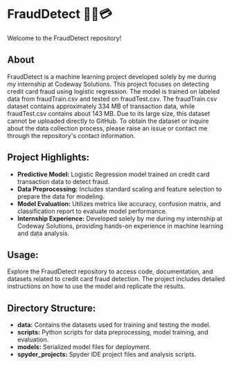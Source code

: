 # FraudDetect 🕵️‍♂️💳

Welcome to the FraudDetect repository!

## About
FraudDetect is a machine learning project developed solely by me during my internship at Codeway Solutions. This project focuses on detecting credit card fraud using logistic regression. The model is trained on labeled data from fraudTrain.csv and tested on fraudTest.csv. The fraudTrain.csv dataset contains approximately 334 MB of transaction data, while fraudTest.csv contains about 143 MB. Due to its large size, this dataset cannot be uploaded directly to GitHub. To obtain the dataset or inquire about the data collection process, please raise an issue or contact me through the repository's contact information.

## Project Highlights:
- **Predictive Model:** Logistic Regression model trained on credit card transaction data to detect fraud.
- **Data Preprocessing:** Includes standard scaling and feature selection to prepare the data for modeling.
- **Model Evaluation:** Utilizes metrics like accuracy, confusion matrix, and classification report to evaluate model performance.
- **Internship Experience:** Developed solely by me during my internship at Codeway Solutions, providing hands-on experience in machine learning and data analysis.

## Usage:
Explore the FraudDetect repository to access code, documentation, and datasets related to credit card fraud detection. The project includes detailed instructions on how to use the model and replicate the results.

## Directory Structure:
- **data:**  Contains the datasets used for training and testing the model.
- **scripts:** Python scripts for data preprocessing, model training, and evaluation.
- **models:** Serialized model files for deployment.
- **spyder_projects:** Spyder IDE project files and analysis scripts.

